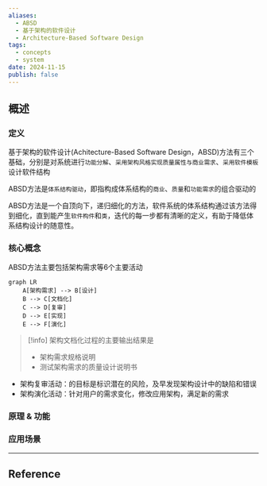 ```yaml
---
aliases:
  - ABSD
  - 基于架构的软件设计
  - Architecture-Based Software Design
tags:
  - concepts
  - system
date: 2024-11-15
publish: false
---
```


## 概述

### 定义

基于架构的软件设计(Achitecture-Based Software Design，ABSD)方法有三个基础，分别是对系统进行`功能分解`、`采用架构风格实现质量属性与商业需求`、`采用软件模板`设计软件结构

ABSD方法是`体系结构驱动`，即指构成体系结构的`商业`、`质量`和`功能需求`的组合驱动的

ABSD方法是一个自顶向下，递归细化的方法，软件系统的体系结构通过该方法得到细化，直到能产生`软件构件`和`类`，迭代的每一步都有清晰的定义，有助于降低体系结构设计的随意性。
 
### 核心概念

ABSD方法主要包括架构需求等6个主要活动

```mermaid
graph LR
	A[架构需求] --> B[设计]
	B --> C[文档化]
	C --> D[复审]
	D --> E[实现]
	E --> F[演化]
```

> [!info] 架构文档化过程的主要输出结果是
> - 架构需求规格说明
> - 测试架构需求的质量设计说明书
> 

- 架构复审活动：的目标是标识潜在的风险，及早发现架构设计中的缺陷和错误
- 架构演化活动：针对用户的需求变化，修改应用架构，满足新的需求

### 原理 & 功能

### 应用场景


***
## Reference


